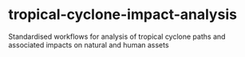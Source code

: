 # tropical-cyclone-impact-analysis
Standardised workflows for analysis of tropical cyclone paths and associated impacts on natural and human assets
